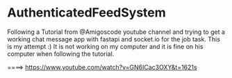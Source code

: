 # AuthenticatedFeedSystem

Following a Tutorial from @Amigoscode youtube channel and trying to get a working chat message app with fastapi and socket.io for the job task. This is my attempt :) It is not working on my computer and it is fine on his computer when following the tutorial.

====> https://www.youtube.com/watch?v=GN6ICac3OXY&t=1621s
